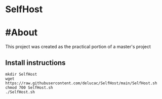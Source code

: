 # SelfHost

# #About
This project was created as the practical portion of a master's project

## Install instructions

```
mkdir SelfHost
wget https://raw.githubusercontent.com/delucac/SelfHost/main/SelfHost.sh
chmod 700 SelfHost.sh
./SelfHost.sh

```
